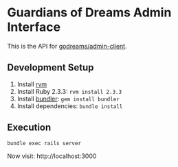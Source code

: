 # Guardians of Dreams Admin Interface

This is the API for [godreams/admin-client](https://github.com/godreams/admin-client).

## Development Setup

1. Install [rvm](https://rvm.io)
2. Install Ruby 2.3.3: `rvm install 2.3.3`
3. Install [bundler](https://bundler.io): `gem install bundler`
4. Install dependencies: `bundle install`

## Execution

```
bundle exec rails server
```

Now visit: http://localhost:3000
